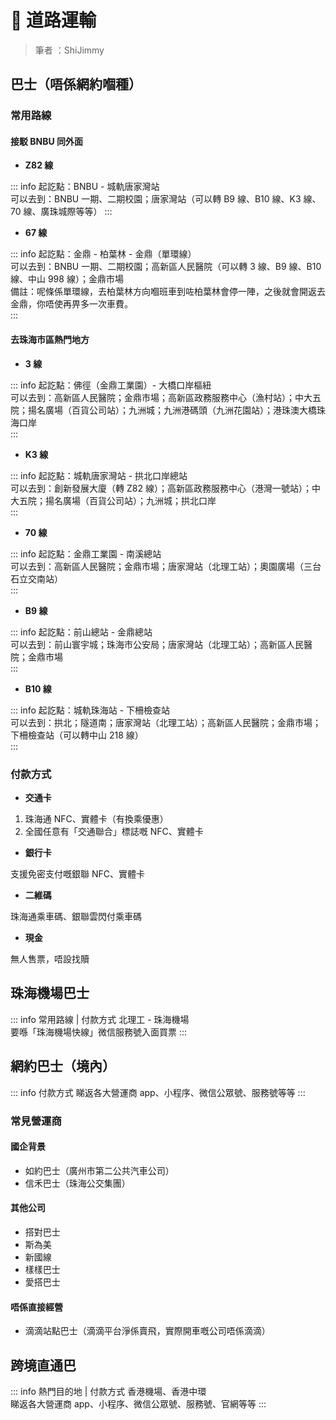 # 🚌 道路運輸

> 筆者 ：ShiJimmy

## 巴士（唔係網約嗰種）

### 常用路線

#### 接駁 BNBU 同外面

- **Z82 線**

::: info
起訖點：BNBU - 城軌唐家灣站  
可以去到：BNBU 一期、二期校園；唐家灣站（可以轉 B9 線、B10 線、K3 線、70 線、廣珠城際等等）
::: 

- **67 線**

::: info
起訖點：金鼎 - 柏葉林 - 金鼎（單環線）  
可以去到：BNBU 一期、二期校園；高新區人民醫院（可以轉 3 線、B9 線、B10 線、中山 998 線）；金鼎市場  
備註：呢條係單環線，去柏葉林方向嗰班車到咗柏葉林會停一陣，之後就會開返去金鼎，你唔使再畀多一次車費。  
:::

#### 去珠海市區熱門地方

- **3 線**

::: info
起訖點：佛徑（金鼎工業園）- 大橋口岸樞紐  
可以去到：高新區人民醫院；金鼎市場；高新區政務服務中心（漁村站）；中大五院；揚名廣場（百貨公司站）；九洲城；九洲港碼頭（九洲花園站）；港珠澳大橋珠海口岸  
:::

- **K3 線**

::: info
起訖點：城軌唐家灣站 - 拱北口岸總站  
可以去到：創新發展大廈（轉 Z82 線）；高新區政務服務中心（港灣一號站）；中大五院；揚名廣場（百貨公司站）；九洲城；拱北口岸  
:::

- **70 線**

::: info
起訖點：金鼎工業園 - 南溪總站  
可以去到：高新區人民醫院；金鼎市場；唐家灣站（北理工站）；奧園廣場（三台石立交南站）  
:::

- **B9 線**

::: info
起訖點：前山總站 - 金鼎總站  
可以去到：前山寰宇城；珠海市公安局；唐家灣站（北理工站）；高新區人民醫院；金鼎市場  
:::

- **B10 線**

::: info
起訖點：城軌珠海站 - 下柵檢查站  
可以去到：拱北；隧道南；唐家灣站（北理工站）；高新區人民醫院；金鼎市場；下柵檢查站（可以轉中山 218 線）  
:::

### 付款方式

- **交通卡**

1. 珠海通 NFC、實體卡（有換乘優惠）  
2. 全國任意有「交通聯合」標誌嘅 NFC、實體卡

- **銀行卡**

支援免密支付嘅銀聯 NFC、實體卡 

- **二維碼**

珠海通乘車碼、銀聯雲閃付乘車碼

- **現金**
  
無人售票，唔設找贖

## 珠海機場巴士

::: info 常用路線 | 付款方式
北理工 - 珠海機場  
要喺「珠海機場快線」微信服務號入面買票
:::

## 網約巴士（境內）

::: info 付款方式
睇返各大營運商 app、小程序、微信公眾號、服務號等等
:::

### 常見營運商

#### 國企背景

- 如約巴士（廣州市第二公共汽車公司）  
- 信禾巴士（珠海公交集團）

#### 其他公司

- 搭對巴士  
- 斯為美  
- 新國線  
- 樣樣巴士  
- 愛搭巴士  

#### 唔係直接經營

- 滴滴站點巴士（滴滴平台淨係賣飛，實際開車嘅公司唔係滴滴）

## 跨境直通巴

::: info 熱門目的地 | 付款方式
香港機場、香港中環  
睇返各大營運商 app、小程序、微信公眾號、服務號、官網等等
:::

